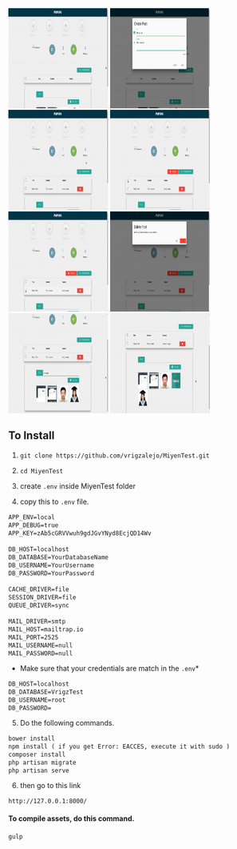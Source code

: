 <img src="https://raw.githubusercontent.com/vrigzalejo/MiyenTest/master/resources/assets/screenshots/ss1.png" width="200px" height="200px" />
<img src="https://raw.githubusercontent.com/vrigzalejo/MiyenTest/master/resources/assets/screenshots/ss2.png" width="200px" height="200px" />
<img src="https://raw.githubusercontent.com/vrigzalejo/MiyenTest/master/resources/assets/screenshots/ss3.png" width="200px" height="200px" />
<img src="https://raw.githubusercontent.com/vrigzalejo/MiyenTest/master/resources/assets/screenshots/ss4.png" width="200px" height="200px" />
<img src="https://raw.githubusercontent.com/vrigzalejo/MiyenTest/master/resources/assets/screenshots/ss5.png" width="200px" height="200px" />
<img src="https://raw.githubusercontent.com/vrigzalejo/MiyenTest/master/resources/assets/screenshots/ss6.png" width="200px" height="200px" />
<img src="https://raw.githubusercontent.com/vrigzalejo/MiyenTest/master/resources/assets/screenshots/ss7.png" width="200px" height="200px" />
<img src="https://raw.githubusercontent.com/vrigzalejo/MiyenTest/master/resources/assets/screenshots/ss8.png" width="200px" height="200px" />

## To Install

1) `git clone https://github.com/vrigzalejo/MiyenTest.git`

2) `cd MiyenTest`

3) create `.env` inside MiyenTest folder

4) copy this to `.env` file.

```
APP_ENV=local
APP_DEBUG=true
APP_KEY=zAb5cGRVVwuh9gdJGvYNyd8EcjQD14Wv

DB_HOST=localhost
DB_DATABASE=YourDatabaseName
DB_USERNAME=YourUsername
DB_PASSWORD=YourPassword

CACHE_DRIVER=file
SESSION_DRIVER=file
QUEUE_DRIVER=sync

MAIL_DRIVER=smtp
MAIL_HOST=mailtrap.io
MAIL_PORT=2525
MAIL_USERNAME=null
MAIL_PASSWORD=null
```

* Make sure that your credentials are match in the `.env`*

```
DB_HOST=localhost
DB_DATABASE=VrigzTest
DB_USERNAME=root
DB_PASSWORD=
```

5) Do the following commands.

```
bower install
npm install ( if you get Error: EACCES, execute it with sudo )
composer install
php artisan migrate
php artisan serve
```

6) then go to this link

```
http://127.0.0.1:8000/
```

#### To compile assets, do this command.

```
gulp
```

